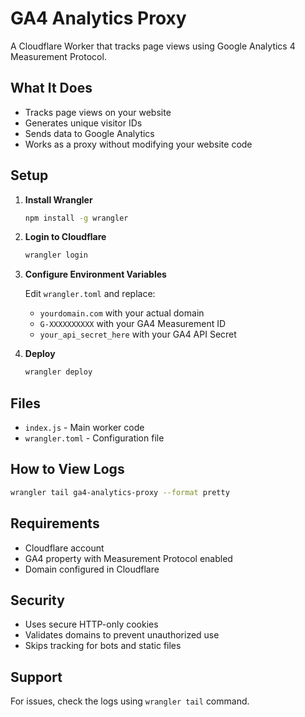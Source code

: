# GA4 Analytics Proxy

A Cloudflare Worker that tracks page views using Google Analytics 4 Measurement Protocol.

## What It Does

- Tracks page views on your website
- Generates unique visitor IDs
- Sends data to Google Analytics
- Works as a proxy without modifying your website code

## Setup

1. **Install Wrangler**
   ```bash
   npm install -g wrangler
   ```

2. **Login to Cloudflare**
   ```bash
   wrangler login
   ```

3. **Configure Environment Variables**

   Edit `wrangler.toml` and replace:
   - `yourdomain.com` with your actual domain
   - `G-XXXXXXXXXX` with your GA4 Measurement ID
   - `your_api_secret_here` with your GA4 API Secret

4. **Deploy**
   ```bash
   wrangler deploy
   ```

## Files

- `index.js` - Main worker code
- `wrangler.toml` - Configuration file

## How to View Logs

```bash
wrangler tail ga4-analytics-proxy --format pretty
```

## Requirements

- Cloudflare account
- GA4 property with Measurement Protocol enabled
- Domain configured in Cloudflare

## Security

- Uses secure HTTP-only cookies
- Validates domains to prevent unauthorized use
- Skips tracking for bots and static files

## Support

For issues, check the logs using `wrangler tail` command.
